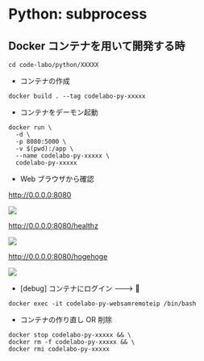 # Python: subprocess

## Docker コンテナを用いて開発する時

```
cd code-labo/python/XXXXX
```

+ コンテナの作成

```
docker build . --tag codelabo-py-xxxxx
```

+ コンテナをデーモン起動

```
docker run \
  -d \
  -p 8080:5000 \
  -v $(pwd):/app \
  --name codelabo-py-xxxxx \
  codelabo-py-xxxxx
```

+ Web ブラウザから確認

http://0.0.0.0:8080

![](./01.png)

http://0.0.0.0:8080/healthz

![](./02.png)

http://0.0.0.0:8080/hogehoge

![](./03.png)

+ [debug] コンテナにログイン ---> :whale:

```
docker exec -it codelabo-py-websamremoteip /bin/bash
```

+ コンテナの作り直し OR 削除

```
docker stop codelabo-py-xxxxx && \
docker rm -f codelabo-py-xxxxx && \
docker rmi codelabo-py-xxxxx
```
